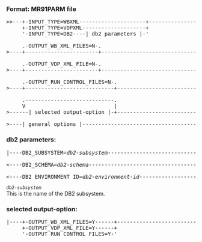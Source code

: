  ### Format: MR91PARM file
<pre>
>>---+-INPUT_TYPE=WBXML---------------------+----------------------------------->  
     +-INPUT_TYPE=VDPXML--------------------+    
     '-INPUT_TYPE=DB2----| db2 parameters |-'  
       
     .-OUTPUT_WB_XML_FILES=N-.  
>----+-----------------------+-------------------------------------------------->   
  
     .-OUTPUT_VDP_XML_FILE=N-.  
>----+-----------------------+-------------------------------------------------->  
  
     .-OUTPUT_RUN_CONTROL_FILES=N-.  
>----+----------------------------+--------------------------------------------->  
         
     .----------------------------.  
     V                            |  
>------| selected output-option |-+--------------------------------------------->  
    
>----| general options |------------------------------------------------------->< 
</pre>  
  

### db2 parameters:
<pre>
|----DB2_SUBSYSTEM=<i>db2-subsystem</i>------------------------------------------------>  
    
<----DB2_SCHEMA=<i>db2-schema</i>------------------------------------------------------>  
   
<----DB2_ENVIRONMENT_ID=<i>db2-environment-id</i>--------------------------------------|  
</pre>

*`db2-subsystem`*    
This is the name of the DB2 subsystem.
  
  
### selected output-option:
<pre>
|----+-OUTPUT_WB_XML_FILES=Y------+---------------------------------------------|  
     +-OUTPUT_VDP_XML_FILE=Y------+  
     '-OUTPUT_RUN_CONTROL_FILES=Y-'  
</pre>
